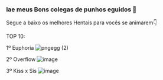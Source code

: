 ### Iae meus Bons colegas de punhos eguidos 👋

Segue a baixo os melhores Hentais para vocês se animarem👇

TOP 10:

1º Euphoria
![pngegg (2)](https://user-images.githubusercontent.com/101147555/202452631-98eadfd7-d234-4300-9f9c-4bab49dd616c.png)

2º Overflow
![image](https://user-images.githubusercontent.com/101147555/202452009-86d7ef39-5d3c-40b5-83d3-1a3f78b43045.png)

3º Kiss x Sis
![image](https://user-images.githubusercontent.com/101147555/202452145-0959e7a2-31e5-4f51-8830-ff39f66b2395.png)
